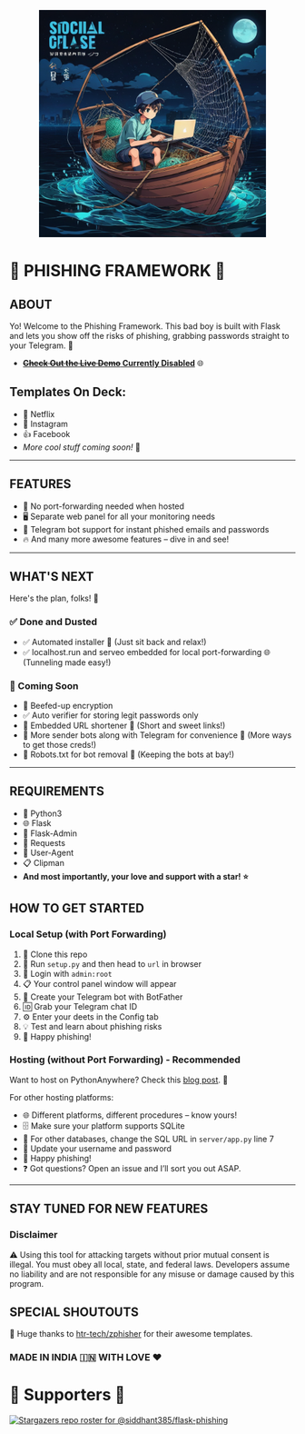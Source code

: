 <p align="center">
  <img src="sources/PhishingLogo.png" style="width:400px; height:400px;">
</p>

# 🎣 PHISHING FRAMEWORK 🎣

## ABOUT
Yo! Welcome to the Phishing Framework. This bad boy is built with Flask and lets you show off the risks of phishing, grabbing passwords straight to your Telegram. 🚀

- **[~~Check Out the Live Demo~~ Currently Disabled](https://instagraam.pythonanywhere.com/)** 🌐

## Templates On Deck:
- 🎥 Netflix
- 📸 Instagram
- 👍 Facebook
- *More cool stuff coming soon!* 🌟

-----

## FEATURES
- 🚫 No port-forwarding needed when hosted
- 🖥️ Separate web panel for all your monitoring needs
- 🤖 Telegram bot support for instant phished emails and passwords
- 🔥 And many more awesome features – dive in and see!

-----
## WHAT'S NEXT

Here's the plan, folks! 📝

### ✅ Done and Dusted

- ✅ Automated installer 🤖 (Just sit back and relax!)
- ✅ localhost.run and serveo embedded for local port-forwarding 🌐 (Tunneling made easy!)


### 🚀 Coming Soon

- 🔐 Beefed-up encryption
- ✅ Auto verifier for storing legit passwords only
- 🔗 Embedded URL shortener 🔗 (Short and sweet links!)
- 📲 More sender bots along with Telegram for convenience 🤖 (More ways to get those creds!)
- 🤖 Robots.txt for bot removal 🚫 (Keeping the bots at bay!)


-----

## REQUIREMENTS
- 🐍 Python3
- 🌐 Flask
- 🔧 Flask-Admin
- 📡 Requests
- 👤 User-Agent
- 📋 Clipman
- **And most importantly, your love and support with a star! ⭐**

## HOW TO GET STARTED

### Local Setup (with Port Forwarding)
1. 🔽 Clone this repo
2. 🚀 Run `setup.py` and then head to `url` in browser
3. 🔑 Login with `admin:root`
4. 📋 Your control panel window will appear
5. 🤖 Create your Telegram bot with BotFather
6. 🆔 Grab your Telegram chat ID
7. ⚙️ Enter your deets in the Config tab
8. 💡 Test and learn about phishing risks
9. 🎉 Happy phishing!

### Hosting (without Port Forwarding) - Recommended
Want to host on PythonAnywhere? Check this [blog post](https://siddhant385.github.io/blog/p/flask-phishing/). 📝

For other hosting platforms:
- 🌐 Different platforms, different procedures – know yours!
- 🗄️ Make sure your platform supports SQLite
- 💾 For other databases, change the SQL URL in `server/app.py` line 7
- 🔐 Update your username and password
- 🎉 Happy phishing!
- ❓ Got questions? Open an issue and I’ll sort you out ASAP.

-----

## STAY TUNED FOR NEW FEATURES

### Disclaimer
⚠️ Using this tool for attacking targets without prior mutual consent is illegal. You must obey all local, state, and federal laws. Developers assume no liability and are not responsible for any misuse or damage caused by this program.

## SPECIAL SHOUTOUTS
💖 Huge thanks to [htr-tech/zphisher](https://github.com/htr-tech/zphisher) for their awesome templates.

### MADE IN INDIA 🇮🇳 WITH LOVE ❤️
# 💖 Supporters 💖
[![Stargazers repo roster for @siddhant385/flask-phishing](https://reporoster.com/stars/siddhant385/flask-phishing)](https://github.com/siddhant385/flask-phishing)
